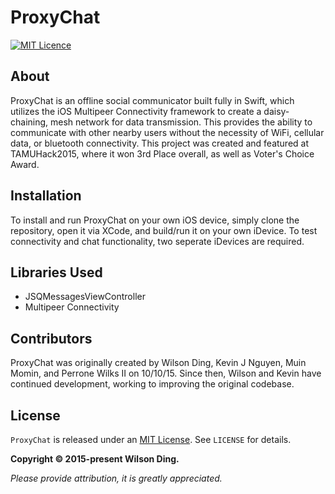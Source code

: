 # ProxyChat

[![MIT Licence](https://badges.frapsoft.com/os/mit/mit.png?v=103)][mitLink]

## About

ProxyChat is an offline social communicator built fully in Swift, which utilizes the iOS Multipeer Connectivity framework to create a daisy-chaining, mesh network for data transmission. This provides the ability to communicate with other nearby users without the necessity of WiFi, cellular data, or bluetooth connectivity. This project was created and featured at TAMUHack2015, where it won 3rd Place overall, as well as Voter's Choice Award.

## Installation

To install and run ProxyChat on your own iOS device, simply clone the repository, open it via XCode, and build/run it on your own iDevice. To test connectivity and chat functionality, two seperate iDevices are required.

## Libraries Used

- JSQMessagesViewController
- Multipeer Connectivity

## Contributors

ProxyChat was originally created by Wilson Ding, Kevin J Nguyen, Muin Momin, and Perrone Wilks II on 10/10/15. Since then, Wilson and Kevin have continued development, working to improving the original codebase.

## License

`ProxyChat` is released under an [MIT License][mitLink]. See `LICENSE` for details.

**Copyright &copy; 2015-present Wilson Ding.**

*Please provide attribution, it is greatly appreciated.*

[mitLink]:http://opensource.org/licenses/MIT
